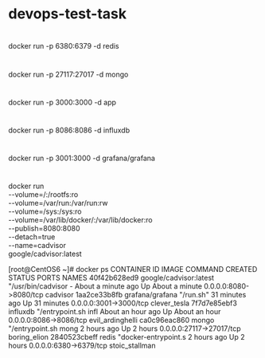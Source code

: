 # devops-test-task
#
docker run -p 6380:6379 -d redis
#
docker run -p 27117:27017 -d mongo
#
docker run -p 3000:3000 -d app
#
docker run -p 8086:8086 -d influxdb
#
docker run -p 3001:3000 -d grafana/grafana
#
docker run \
 --volume=/:/rootfs:ro \
 --volume=/var/run:/var/run:rw \
 --volume=/sys:/sys:ro \
 --volume=/var/lib/docker/:/var/lib/docker:ro \
 --publish=8080:8080 \
 --detach=true \
 --name=cadvisor \
 google/cadvisor:latest

[root@CentOS6 ~]# docker ps
CONTAINER ID        IMAGE                    COMMAND                CREATED              STATUS              PORTS                      NAMES
40f42b628ed9        google/cadvisor:latest   "/usr/bin/cadvisor -   About a minute ago   Up About a minute   0.0.0.0:8080->8080/tcp     cadvisor
1aa2ce33b8fb        grafana/grafana          "/run.sh"              31 minutes ago       Up 31 minutes       0.0.0.0:3001->3000/tcp     clever_tesla
7f7d7e85ebf3        influxdb                 "/entrypoint.sh infl   About an hour ago    Up About an hour    0.0.0.0:8086->8086/tcp     evil_ardinghelli
ca0c96eac860        mongo                    "/entrypoint.sh mong   2 hours ago          Up 2 hours          0.0.0.0:27117->27017/tcp   boring_elion
2840523cbeff        redis                    "docker-entrypoint.s   2 hours ago          Up 2 hours          0.0.0.0:6380->6379/tcp     stoic_stallman
